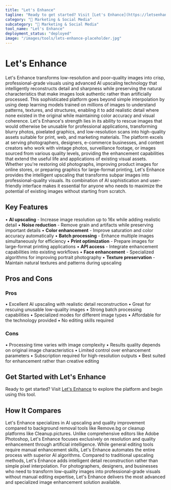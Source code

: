 ```yaml
---
title: "Let's Enhance"
tagline: "Ready to get started? Visit [Let's Enhance](https://letsenhance.io) to explore the platform and begin using this tool...."
category: "📱 Marketing & Social Media"
subcategory: "📱 Marketing & Social Media"
tool_name: "Let's Enhance"
deployment_status: "deployed"
image: "/images/tools/lets-enhance-placeholder.jpg"
---
```


# Let's Enhance

Let's Enhance transforms low-resolution and poor-quality images into crisp, professional-grade visuals using advanced AI upscaling technology that intelligently reconstructs detail and sharpness while preserving the natural characteristics that make images look authentic rather than artificially processed. This sophisticated platform goes beyond simple interpolation by using deep learning models trained on millions of images to understand patterns, textures, and structures, enabling it to add realistic detail where none existed in the original while maintaining color accuracy and visual coherence. Let's Enhance's strength lies in its ability to rescue images that would otherwise be unusable for professional applications, transforming blurry photos, pixelated graphics, and low-resolution scans into high-quality assets suitable for print, web, and marketing materials. The platform excels at serving photographers, designers, e-commerce businesses, and content creators who work with vintage photos, surveillance footage, or images sourced from various quality levels, providing the enhancement capabilities that extend the useful life and applications of existing visual assets. Whether you're restoring old photographs, improving product images for online stores, or preparing graphics for large-format printing, Let's Enhance provides the intelligent upscaling that transforms subpar images into professional-quality visuals. Its combination of AI sophistication and user-friendly interface makes it essential for anyone who needs to maximize the potential of existing images without starting from scratch.

## Key Features

• **AI upscaling** - Increase image resolution up to 16x while adding realistic detail
• **Noise reduction** - Remove grain and artifacts while preserving important details
• **Color enhancement** - Improve saturation and color accuracy automatically
• **Batch processing** - Enhance multiple images simultaneously for efficiency
• **Print optimization** - Prepare images for large-format printing applications
• **API access** - Integrate enhancement capabilities into existing workflows
• **Face enhancement** - Specialized algorithms for improving portrait photography
• **Texture preservation** - Maintain natural textures and patterns during upscaling

## Pros and Cons

### Pros
• Excellent AI upscaling with realistic detail reconstruction
• Great for rescuing unusable low-quality images
• Strong batch processing capabilities
• Specialized modes for different image types
• Affordable for the technology provided
• No editing skills required

### Cons
• Processing time varies with image complexity
• Results quality depends on original image characteristics
• Limited control over enhancement parameters
• Subscription required for high-resolution outputs
• Best suited for enhancement rather than creative editing

## Get Started with Let's Enhance

Ready to get started? Visit [Let's Enhance](https://letsenhance.io) to explore the platform and begin using this tool.

## How It Compares

Let's Enhance specializes in AI upscaling and quality improvement compared to background removal tools like Remove.bg or cleanup platforms like Cleanup.pictures. Unlike comprehensive editors like Adobe Photoshop, Let's Enhance focuses exclusively on resolution and quality enhancement through artificial intelligence. While general editing tools require manual enhancement skills, Let's Enhance automates the entire process with superior AI algorithms. Compared to traditional upscaling methods, Let's Enhance adds intelligent detail reconstruction rather than simple pixel interpolation. For photographers, designers, and businesses who need to transform low-quality images into professional-grade visuals without manual editing expertise, Let's Enhance delivers the most advanced and specialized image enhancement solution available.
